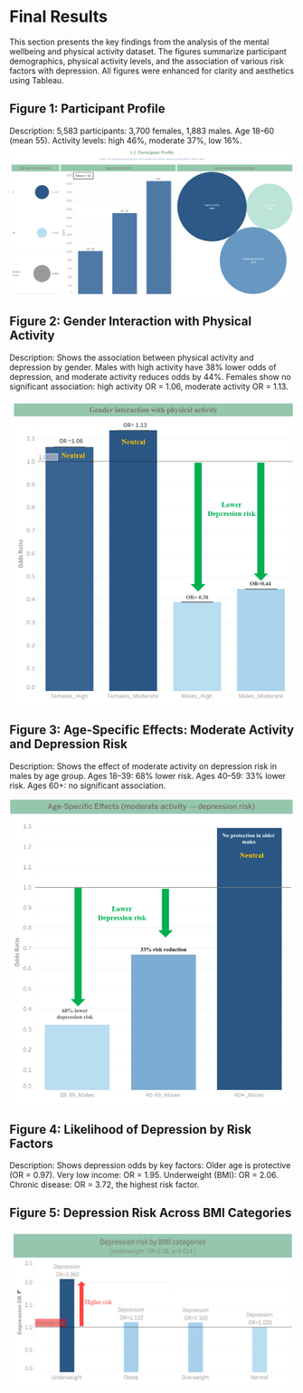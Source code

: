 # Final Results

This section presents the key findings from the analysis of the mental wellbeing and physical activity dataset. The figures summarize participant demographics, physical activity levels, and the association of various risk factors with depression. All figures were enhanced for clarity and aesthetics using Tableau.

## Figure 1: Participant Profile
Description:
5,583 participants: 3,700 females, 1,883 males. Age 18–60 (mean 55). Activity levels: high 46%, moderate 37%, low 16%.
![Participant Profile](participant_profile.png)

## Figure 2: Gender Interaction with Physical Activity

Description:
Shows the association between physical activity and depression by gender. Males with high activity have 38% lower odds of depression, and moderate activity reduces odds by 44%. Females show no significant association: high activity OR = 1.06, moderate activity OR = 1.13.

![Activity by gender](gender_interaction_with_physical_activity.png)

## Figure 3: Age-Specific Effects: Moderate Activity and Depression Risk

Description:
Shows the effect of moderate activity on depression risk in males by age group. Ages 18–39: 68% lower risk. Ages 40–59: 33% lower risk. Ages 60+: no significant association.

![Age-Specific Effects: Moderate Activity and Depression Risk](age_spicific_effects_moderate_avtivity.png)

## Figure 4: Likelihood of Depression by Risk Factors

Description:
Shows depression odds by key factors: Older age is protective (OR = 0.97). Very low income: OR = 1.95. Underweight (BMI): OR = 2.06. Chronic disease: OR = 3.72, the highest risk factor.

## Figure 5: Depression Risk Across BMI Categories
![depression_risk_by_BMI.png](depression_risk_by_BMI_categories.png)

